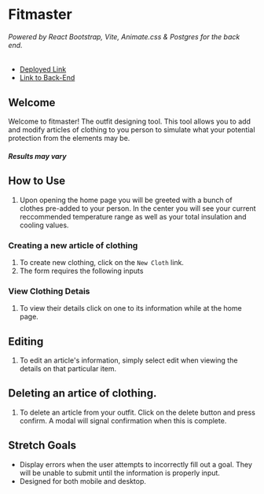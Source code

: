 # Fitmaster
###### Powered by React Bootstrap, Vite, Animate.css & Postgres for the back end.

- [Deployed Link](https://startling-douhua-766f69.netlify.app/)
- [Link to Back-End](https://github.com/Nugget-Meister/M4-Fitmaster-BE)

## Welcome
Welcome to fitmaster! The outfit designing tool. This tool allows you to add and modify articles of clothing to you person to simulate what your potential protection from the elements may be. 

##### Results may vary

## How to Use

1. Upon opening the home page you will be greeted with a bunch of clothes pre-added to your person. In the center you will see your current reccommended temperature range as well as your total insulation and cooling values.


### Creating a new article of clothing

1. To create new clothing, click on the `New Cloth` link.
2. The form requires the following inputs

### View Clothing Detais
1. To view their details click on one to its information while at the home page.

## Editing 
1. To edit an article's information, simply select edit when viewing the details on that particular item.

## Deleting an artice of clothing.
1. To delete an article from your outfit. Click on the delete button and press confirm. A modal will signal confirmation when this is complete.

## Stretch Goals
   - Display errors when the user attempts to incorrectly fill out a goal. They will be unable to submit until the information is properly input.
   - Designed for both mobile and desktop.
